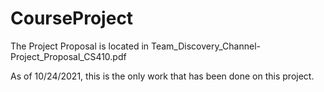 # CourseProject

The Project Proposal is located in Team_Discovery_Channel-Project_Proposal_CS410.pdf

As of 10/24/2021, this is the only work that has been done on this project.



<!-- Please fork this repository and paste the github link of your fork on Microsoft CMT. Detailed instructions are on Coursera under Week 1: Course Project Overview/Week 9 Activities. -->
